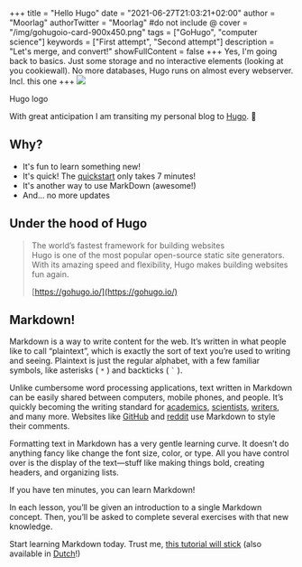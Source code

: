 +++
title = "Hello Hugo"
date = "2021-06-27T21:03:21+02:00"
author = "Moorlag"
authorTwitter = "Moorlag" #do not include @
cover = "/img/gohugoio-card-900x450.png"
tags = ["GoHugo", "computer science"]
keywords = ["First attempt", "Second attempt"]
description = "Let's merge, and convert!"
showFullContent = false
+++
Yes, I'm going back to basics. Just some storage and no interactive elements (looking at you cookiewall). No more databases, Hugo runs on almost every webserver. Incl. this one
+++
![](images/gohugoio-card-900x450.png)

Hugo logo

With great anticipation I am transiting my personal blog to [Hugo](https://gohugo.io/). 🚀

## Why?

- It's fun to learn something new!
- It's quick! The [quickstart](https://gohugo.io/getting-started/quick-start/) only takes 7 minutes!
- It's another way to use MarkDown (awesome!)
- And... no more updates

## Under the hood of Hugo

> The world’s fastest framework for building websites  
> Hugo is one of the most popular open-source static site generators. With its amazing speed and flexibility, Hugo makes building websites fun again.
>
> [https://gohugo.io/](https://gohugo.io/)

## Markdown!

Markdown is a way to write content for the web. It’s written in what people like to call “plaintext”, which is exactly the sort of text you’re used to writing and seeing. Plaintext is just the regular alphabet, with a few familiar symbols, like asterisks ( `*` ) and backticks ( `` ` `` ).

Unlike cumbersome word processing applications, text written in Markdown can be easily shared between computers, mobile phones, and people. It’s quickly becoming the writing standard for [academics](http://chronicle.com/blogs/profhacker/markdown-the-syntax-you-probably-already-know/35295), [scientists](http://blogs.plos.org/mfenner/2012/12/13/a-call-for-scholarly-markdown/), [writers](https://lifehacker.com/5943320/what-is-markdown-and-why-is-it-better-for-my-to+do-lists-and-notes), and many more. Websites like [GitHub](https://www.github.com/) and [reddit](https://www.reddit.com/) use Markdown to style their comments.

Formatting text in Markdown has a very gentle learning curve. It doesn’t do anything fancy like change the font size, color, or type. All you have control over is the display of the text—stuff like making things bold, creating headers, and organizing lists.

If you have ten minutes, you can learn Markdown!

In each lesson, you’ll be given an introduction to a single Markdown concept. Then, you’ll be asked to complete several exercises with that new knowledge.

Start learning Markdown today. Trust me, [this tutorial will stick](https://www.markdowntutorial.com/) (also available in [Dutch](https://www.markdowntutorial.com/nl/)!)
